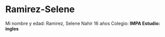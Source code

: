 # Ramirez-Selene
Mi nombre y edad: Ramirez, Selene Nahir 16 años
Colegio: <b>IMPA<b>
Estudio: ingles
